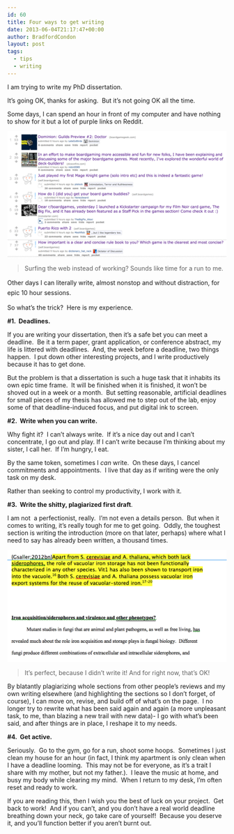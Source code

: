 ```yaml
---
id: 60
title: Four ways to get writing
date: 2013-06-04T21:17:47+00:00
author: BradfordCondon
layout: post
tags:
  - tips
  - writing
---
```

I am trying to write my PhD dissertation.

It&#8217;s going OK, thanks for asking.  But it&#8217;s not going OK all the time.

Some days, I can spend an hour in front of my computer and have nothing to show for it but a lot of purple links on Reddit.

![surfing](/wp-content/uploads/2013/06/screen-shot-2013-06-04-at-4-57-29-pm.png)
>Surfing the web instead of working? Sounds like time for a run to me. 

<span style="line-height:1.6;">Other days I can literally write, almost nonstop and without distraction, for epic 10 hour sessions.  </span>

So what&#8217;s the trick?  Here is my experience.

**#1.  Deadlines.**

If you are writing your dissertation, then it&#8217;s a safe bet you can meet a deadline.  Be it a term paper, grant application, or conference abstract, my life is littered with deadlines.  And, the week before a deadline, two things happen.  I put down other interesting projects, and I write productively because it has to get done.

But the problem is that a dissertation is such a huge task that it inhabits its own epic time frame.  It will be finished when it is finished, it won&#8217;t be shoved out in a week or a month.  But setting reasonable, artificial deadlines for small pieces of my thesis has allowed me to step out of the lab, enjoy some of that deadline-induced focus, and put digital ink to screen.

**#2.  Write when you can write.**

Why fight it?  I can&#8217;t always write.  If it&#8217;s a nice day out and I can&#8217;t concentrate, I go out and play. If I can&#8217;t write because I&#8217;m thinking about my sister, I call her.  If I&#8217;m hungry, I eat.

By the same token, sometimes I _can_ write.  On these days, I cancel commitments and appointments.  I live that day as if writing were the only task on my desk.

Rather than seeking to control my productivity, I work with it.

**#3.  Write the shitty, plagiarized first draft**.

I am not  a perfectionist, really.  I&#8217;m not even a details person.  But when it comes to writing, it&#8217;s really tough for me to get going.  Oddly, the toughest section is writing the introduction (more on that later, perhaps) where what I need to say has already been written, a thousand times.

![<img class="size-full wp-image" id="i-78" alt="Image" src="https://i0.wp.com/www.bradfordcondon.com/wp-content/uploads/2013/06/screen-shot-2013-06-04-at-5-07-02-pm.png?resize=487%2C248" data-recalc-dims="1" />](/wp-content/uploads/2013/06/screen-shot-2013-06-04-at-5-07-02-pm.png)
>It&#8217;s perfect, because I didn&#8217;t write it! And for right now, that&#8217;s OK!

By blatantly plagiarizing whole sections from other people&#8217;s reviews and my own writing elsewhere (and highlighting the sections so I don&#8217;t forget, of course), I can move on, revise, and build off of what&#8217;s on the page.  I no longer try to rewrite what has been said again and again (a more unpleasant task, to me, than blazing a new trail with new data)- I go with what&#8217;s been said, and after things are in place, I reshape it to my needs.

**#4.  Get active.**

Seriously.  Go to the gym, go for a run, shoot some hoops.  Sometimes I just clean my house for an hour (in fact, I think my apartment is only clean when I have a deadline looming.  This may not be for everyone, as it&#8217;s a trait I share with my mother, but not my father.).  I leave the music at home, and busy my body while clearing my mind.  When I return to my desk, I&#8217;m often reset and ready to work.

If you are reading this, then I wish you the best of luck on your project.  Get back to work!  And if you can&#8217;t, and you don&#8217;t have a real world deadline breathing down your neck, go take care of yourself!  Because you deserve it, and you&#8217;ll function better if you aren&#8217;t burnt out.